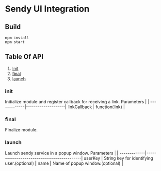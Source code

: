 # Sendy UI Integration 

## Build
```
npm install
npm start
```

## Table Of API
1. [Init](#markdown-header-init)
2. [final](#markdown-header-final)
3. [launch](#markdown-header-launch)

### init
Initialize module and register callback for receiving a link.
Parameters   |                    |
-------------|--------------------|
linkCallback | function(link)     |

### final
Finalize module.

### launch
Launch sendy service in a popup window.
Parameters   |                                            |
-------------|--------------------------------------------|
userKey      | String key for identifying user.(optional) |
name         | Name of popup window.(optional)            |

